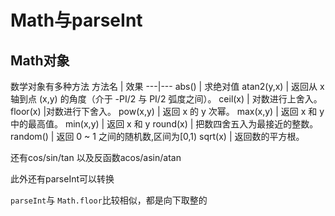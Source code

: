 # Math与parseInt

## Math对象

数学对象有多种方法
方法名 | 效果
---|---
abs() | 求绝对值
atan2(y,x)	| 返回从 x 轴到点 (x,y) 的角度（介于 -PI/2 与 PI/2 弧度之间）。
ceil(x) | 对数进行上舍入。
floor(x) |对数进行下舍入。
pow(x,y) |	返回 x 的 y 次幂。
max(x,y) |	返回 x 和 y 中的最高值。
min(x,y) |	返回 x 和 y 
round(x) |	把数四舍五入为最接近的整数。
random() |	返回 0 ~ 1 之间的随机数,区间为[0,1)
sqrt(x)	 | 返回数的平方根。

还有cos/sin/tan
以及反函数acos/asin/atan

此外还有parseInt可以转换

`parseInt`与 `Math.floor`比较相似，都是向下取整的